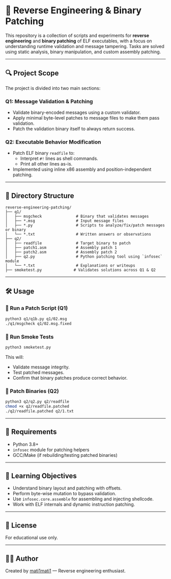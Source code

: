 # 🧬 Reverse Engineering & Binary Patching

This repository is a collection of scripts and experiments for **reverse engineering** and **binary patching** of ELF executables, with a focus on understanding runtime validation and message tampering. Tasks are solved using static analysis, binary manipulation, and custom assembly patching.

---

## 🔍 Project Scope

The project is divided into two main sections:

### Q1: Message Validation & Patching
- Validate binary-encoded messages using a custom validator.
- Apply minimal byte-level patches to message files to make them pass validation.
- Patch the validation binary itself to always return success.

### Q2: Executable Behavior Modification
- Patch ELF binary `readfile` to:
  - Interpret `#!` lines as shell commands.
  - Print all other lines as-is.
- Implemented using inline x86 assembly and position-independent patching.

---

## 🧱 Directory Structure

```
reverse-engineering-patching/
├── q1/
│   ├── msgcheck               # Binary that validates messages
│   ├── *.msg                  # Input message files
│   ├── *.py                   # Scripts to analyze/fix/patch messages or binary
│   └── *.txt                  # Written answers or observations
├── q2/
│   ├── readfile               # Target binary to patch
│   ├── patch1.asm             # Assembly patch 1
│   ├── patch2.asm             # Assembly patch 2
│   ├── q2.py                  # Python patching tool using `infosec` module
│   └── *.txt                  # Explanations or writeups
├── smoketest.py              # Validates solutions across Q1 & Q2
```

---

## 🛠️ Usage

### 🔧 Run a Patch Script (Q1)

```bash
python3 q1/q1b.py q1/02.msg
./q1/msgcheck q1/02.msg.fixed
```

### 🧪 Run Smoke Tests

```bash
python3 smoketest.py
```

This will:
- Validate message integrity.
- Test patched messages.
- Confirm that binary patches produce correct behavior.

### 🔨 Patch Binaries (Q2)

```bash
python3 q2/q2.py q2/readfile
chmod +x q2/readfile.patched
./q2/readfile.patched q2/1.txt
```

---

## 🧠 Requirements

- Python 3.8+
- `infosec` module for patching helpers
- GCC/Make (if rebuilding/testing patched binaries)

---

## 🎯 Learning Objectives

- Understand binary layout and patching with offsets.
- Perform byte-wise mutation to bypass validation.
- Use `infosec.core.assemble` for assembling and injecting shellcode.
- Work with ELF internals and dynamic instruction patching.

---

## 📜 License

For educational use only.

---

## 👨‍💻 Author

Created by [mati1mati1](https://github.com/mati1mati1) — Reverse engineering enthusiast.
